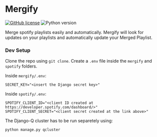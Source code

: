 # Mergify

[![GitHub license](https://img.shields.io/github/license/androidWG/Mergify?style=flat-square)](https://github.com/androidWG/Mergify/blob/main/LICENSE)
![Python version](https://img.shields.io/badge/python-v3.10-blue?style=flat-square&logo=python)

Merge spotify playlists easily and automatically. Mergify will look for updates on your playlists and automatically
update your Merged Playlist.

### Dev Setup

Clone the repo using `git clone`. Create a `.env` file inside the `mergify` and `spotify` folders.

Inside `mergify/.env`:

```dotenv
SECRET_KEY="<insert the Django secret key>"
```

Inside `spotify/.env`:

```dotenv
SPOTIFY_CLIENT_ID="<client ID created at https://developer.spotify.com/dashboard/>"
SPOTIFY_CLIENT_SECRET="<client secret created at the link above>"
```

The Django-Q cluster has to be run separetely using:

```
python manage.py qcluster
```
